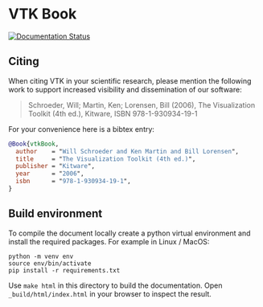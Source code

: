 # VTK Book  

[![Documentation Status](https://readthedocs.org/projects/vtk-book/badge/?version=latest)](https://book.vtk.org/en/latest/?badge=latest)

## Citing

When citing VTK in your scientific research, please mention the following work to support increased visibility and dissemination of our software:

> Schroeder, Will; Martin, Ken; Lorensen, Bill (2006), The Visualization Toolkit (4th ed.), Kitware, ISBN 978-1-930934-19-1

For your convenience here is a bibtex entry:

```bibtex
@Book{vtkBook,
  author    = "Will Schroeder and Ken Martin and Bill Lorensen",
  title     = "The Visualization Toolkit (4th ed.)",
  publisher = "Kitware",
  year      = "2006",
  isbn      = "978-1-930934-19-1",
}
```

## Build environment

To compile the document locally create a python virtual environment and install the required packages.
For example in Linux / MacOS:
```
python -m venv env
source env/bin/activate
pip install -r requirements.txt
```

Use `make html` in this directory to build the documentation.
Open `_build/html/index.html` in your browser to inspect the result.
